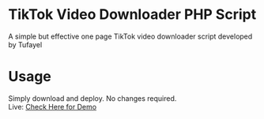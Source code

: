 # TikTok Video Downloader PHP Script
A simple but effective one page TikTok video downloader script developed by Tufayel
# Usage
Simply download and deploy. No changes required.
<br>
Live: <a href="http://www.tufayel.rocks/tiktok.php">Check Here for Demo</a>
